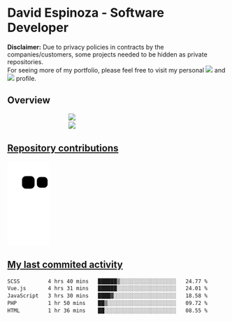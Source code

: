 # David Espinoza - Software Developer
<div id="links">
  <p>
    <strong>Disclaimer:</strong> Due to privacy policies in contracts by the companies/customers, some projects needed to be hidden as private repositories. <br />
For seeing more of my portfolio, please feel free to visit my personal <a href="https://davidespinoza.dev" target="_blank"><img src="https://img.shields.io/badge/website-000000?style=for-the-badge&logo=About.me&logoColor=white" target="_blank"></a> and <a href="https://www.linkedin.com/in/despinozap" target="_blank"><img src="https://img.shields.io/badge/LinkedIn-0077B5?style=for-the-badge&logo=linkedin&logoColor=white" target="_blank"></a> profile.
  </p>
</div>

## Overview

<div id="stats">
  <a href="https://github.com/despinozap">
    <img height="180em" style="margin: 0em 10em;" src="https://github-readme-stats.vercel.app/api?username=despinozap&show_icons=true&include_all_commits=true&count_private=true&theme=default"/>
    <img height="180em" style="margin: 0em 10em;" src="https://github-readme-stats.vercel.app/api/top-langs/?username=despinozap&layout=compact&langs_count=7&theme=default"/>
</div>
 
## Repository contributions
<div id="snake"> 

  ![Snake animation](https://github.com/despinozap/despinozap/blob/output/github-contribution-grid-snake.svg)
</div>

## My last commited activity
<!--START_SECTION:waka-->

```txt
SCSS         4 hrs 40 mins   ██████▒░░░░░░░░░░░░░░░░░░   24.77 %
Vue.js       4 hrs 31 mins   ██████░░░░░░░░░░░░░░░░░░░   24.01 %
JavaScript   3 hrs 30 mins   ████▓░░░░░░░░░░░░░░░░░░░░   18.58 %
PHP          1 hr 50 mins    ██▒░░░░░░░░░░░░░░░░░░░░░░   09.72 %
HTML         1 hr 36 mins    ██░░░░░░░░░░░░░░░░░░░░░░░   08.55 %
```

<!--END_SECTION:waka-->
